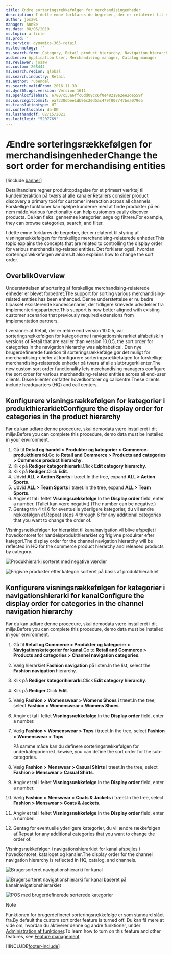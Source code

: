 ```yaml
---
title: Ændre sorteringsrækkefølgen for merchandisingenheder
description: I dette emne forklares de begreber, der er relateret til styring af visningsrækkefølgen for forskellige merchandising-relaterede enheder i Dynamics 365 Commerce.
author: josaw1
manager: AnnBe
ms.date: 08/05/2019
ms.topic: article
ms.prod: ''
ms.service: dynamics-365-retail
ms.technology: ''
ms.search.form: Category, Retail product hierarchy, Navigation hierarchy
audience: Application User, Merchandising manager, Catalog manager
ms.reviewer: josaw
ms.custom: 268444
ms.search.region: global
ms.search.industry: Retail
ms.author: rubendel
ms.search.validFrom: 2016-11-30
ms.dyn365.ops.version: Version 1611
ms.openlocfilehash: 67807c53a6ffc6dd09cc6f0e48218e2ee2de559f
ms.sourcegitcommit: eaf330dbee1db96c20d5ac479f007747bea079eb
ms.translationtype: HT
ms.contentlocale: da-DK
ms.lasthandoff: 02/15/2021
ms.locfileid: "5207769"
---
```

# <a name="change-the-sort-order-for-merchandising-entities"></a><span data-ttu-id="be331-103">Ændre sorteringsrækkefølgen for merchandisingenheder</span><span class="sxs-lookup"><span data-stu-id="be331-103">Change the sort order for merchandising entities</span></span>


[!include [banner](includes/banner.md)]

<span data-ttu-id="be331-104">Detailhandlere regner produktopdagelse for et primært værktøj til kundeinteraktion på tværs af alle kanaler.</span><span class="sxs-lookup"><span data-stu-id="be331-104">Retailers consider product discovery a primary tool for customer interaction across all channels.</span></span> <span data-ttu-id="be331-105">Forskellige funktioner kan hjælpe kunderne med at finde produkter på en nem måde.</span><span class="sxs-lookup"><span data-stu-id="be331-105">Various functionality can help customers easily discover products.</span></span> <span data-ttu-id="be331-106">De kan f.eks. gennemse kategorier, søge og filtrere.</span><span class="sxs-lookup"><span data-stu-id="be331-106">For example, they can browse categories, search, and filter.</span></span>

<span data-ttu-id="be331-107">I dette emne forklares de begreber, der er relateret til styring af visningsrækkefølgen for forskellige merchandising-relaterede enheder.</span><span class="sxs-lookup"><span data-stu-id="be331-107">This topic explains the concepts that are related to controlling the display order for various merchandising-related entities.</span></span> <span data-ttu-id="be331-108">Det forklarer også, hvordan sorteringsrækkefølgen ændres.</span><span class="sxs-lookup"><span data-stu-id="be331-108">It also explains how to change the sort order.</span></span>

## <a name="overview"></a><span data-ttu-id="be331-109">Overblik</span><span class="sxs-lookup"><span data-stu-id="be331-109">Overview</span></span>

<span data-ttu-id="be331-110">Understøttelsen af sortering af forskellige merchandising-relaterede enheder er blevet forbedret.</span><span class="sxs-lookup"><span data-stu-id="be331-110">The support for sorting various merchandising-related entities has been enhanced.</span></span> <span data-ttu-id="be331-111">Denne understøttelse er nu bedre tilpasset eksisterende kundescenarier, der tidligere krævede udvidelser fra implementeringspartnere.</span><span class="sxs-lookup"><span data-stu-id="be331-111">This support is now better aligned with existing customer scenarios that previously required extensions from implementation partners.</span></span>

<span data-ttu-id="be331-112">I versioner af Retail, der er ældre end version 10.0.5, var sorteringsrækkefølgen for kategorierne i navigationshierarkiet alfabetisk.</span><span class="sxs-lookup"><span data-stu-id="be331-112">In versions of Retail that are earlier than version 10.0.5, the sort order for categories in the navigation hierarchy was alphabetical.</span></span> <span data-ttu-id="be331-113">Den nye brugerdefinerede funktion til sorteringsrækkefølge gør det muligt for merchandising-chefer at konfigurere sorteringsrækkefølgen for forskellige merchandising-relaterede enheder på tværs af alle slutbrugerklienter.</span><span class="sxs-lookup"><span data-stu-id="be331-113">The new custom sort order functionality lets merchandising managers configure the sort order for various merchandising-related entities across all end-user clients.</span></span> <span data-ttu-id="be331-114">Disse klienter omfatter hovedkontorer og callcentre.</span><span class="sxs-lookup"><span data-stu-id="be331-114">These clients include headquarters (HQ) and call centers.</span></span>

## <a name="configure-the-display-order-for-categories-in-the-product-hierarchy"></a><span data-ttu-id="be331-115">Konfigurere visningsrækkefølgen for kategorier i produkthierarkiet</span><span class="sxs-lookup"><span data-stu-id="be331-115">Configure the display order for categories in the product hierarchy</span></span>

<span data-ttu-id="be331-116">Før du kan udføre denne procedure, skal demodata være installeret i dit miljø.</span><span class="sxs-lookup"><span data-stu-id="be331-116">Before you can complete this procedure, demo data must be installed in your environment.</span></span>

1. <span data-ttu-id="be331-117">Gå til **Detail og handel \> Produkter og kategorier \> Commerce-produkthierarki**.</span><span class="sxs-lookup"><span data-stu-id="be331-117">Go to **Retail and Commerce \> Products and categories \> Commerce product hierarchy**.</span></span>
2. <span data-ttu-id="be331-118">Klik på **Rediger kategorihierarki**.</span><span class="sxs-lookup"><span data-stu-id="be331-118">Click **Edit category hierarchy**.</span></span>
3. <span data-ttu-id="be331-119">Klik på **Rediger**.</span><span class="sxs-lookup"><span data-stu-id="be331-119">Click **Edit**.</span></span>
4. <span data-ttu-id="be331-120">Udvid **ALL \> Action Sports** i træet.</span><span class="sxs-lookup"><span data-stu-id="be331-120">In the tree, expand **ALL \> Action Sports**.</span></span>
5. <span data-ttu-id="be331-121">Udvid **ALL \> Team Sports** i træet.</span><span class="sxs-lookup"><span data-stu-id="be331-121">In the tree, expand **ALL \> Team Sports**.</span></span>
6. <span data-ttu-id="be331-122">Angiv et tal i feltet **Visningsrækkefølge**.</span><span class="sxs-lookup"><span data-stu-id="be331-122">In the **Display order** field, enter a number.</span></span> <span data-ttu-id="be331-123">(Tallet kan være negativt).</span><span class="sxs-lookup"><span data-stu-id="be331-123">(The number can be negative.)</span></span>
7. <span data-ttu-id="be331-124">Gentag trin 4 til 6 for eventuelle yderligere kategorier, du vil ændre rækkefølgen af.</span><span class="sxs-lookup"><span data-stu-id="be331-124">Repeat steps 4 through 6 for any additional categories that you want to change the order of.</span></span>

<span data-ttu-id="be331-125">Visningsrækkefølgen for hierarkiet til kanalnavigation vil blive afspejlet i hovedkontoret for handelsprodukthierarkiet og frigivne produkter efter kategori.</span><span class="sxs-lookup"><span data-stu-id="be331-125">The display order for the channel navigation hierarchy will be reflected in HQ for the commerce product hierarchy and released products by category.</span></span>

![Produkhierarki sorteret med negative værdier](./media/RetailProductHierarchyCustomSortedWithNegativeValues.png)

![Frigivne produkter efter kategori sorteret på basis af produkthierarkiet](./media/ReleasedProductsByCategoryCustomSortedBasedOnRetailProductHierarchy.png)

## <a name="configure-the-display-order-for-categories-in-the-channel-navigation-hierarchy"></a><span data-ttu-id="be331-128">Konfigurere visningsrækkefølgen for kategorier i navigationshierarki for kanal</span><span class="sxs-lookup"><span data-stu-id="be331-128">Configure the display order for categories in the channel navigation hierarchy</span></span>

<span data-ttu-id="be331-129">Før du kan udføre denne procedure, skal demodata være installeret i dit miljø.</span><span class="sxs-lookup"><span data-stu-id="be331-129">Before you can complete this procedure, demo data must be installed in your environment.</span></span>

1. <span data-ttu-id="be331-130">Gå til **Retail og Commerce \> Produkter og kategorier \> Navigationskategorier for kanal**.</span><span class="sxs-lookup"><span data-stu-id="be331-130">Go to **Retail and Commerce \> Products and categories \> Channel navigation categories**.</span></span>
2. <span data-ttu-id="be331-131">Vælg hierarkiet **Fashion navigation** på listen.</span><span class="sxs-lookup"><span data-stu-id="be331-131">In the list, select the **Fashion navigation** hierarchy.</span></span>
3. <span data-ttu-id="be331-132">Klik på **Rediger kategorihierarki**.</span><span class="sxs-lookup"><span data-stu-id="be331-132">Click **Edit category hierarchy**.</span></span>
4. <span data-ttu-id="be331-133">Klik på **Rediger**.</span><span class="sxs-lookup"><span data-stu-id="be331-133">Click **Edit**.</span></span>
5. <span data-ttu-id="be331-134">Vælg **Fashion \> Womenswear \> Womens Shoes** i træet.</span><span class="sxs-lookup"><span data-stu-id="be331-134">In the tree, select **Fashion \> Womenswear \> Womens Shoes**.</span></span>
6. <span data-ttu-id="be331-135">Angiv et tal i feltet **Visningsrækkefølge**.</span><span class="sxs-lookup"><span data-stu-id="be331-135">In the **Display order** field, enter a number.</span></span>
7. <span data-ttu-id="be331-136">Vælg **Fashion \> Womenswear \> Tops** i træet.</span><span class="sxs-lookup"><span data-stu-id="be331-136">In the tree, select **Fashion \> Womenswear \> Tops**.</span></span>

    <span data-ttu-id="be331-137">På samme måde kan du definere sorteringsrækkefølgen for underkategorierne.</span><span class="sxs-lookup"><span data-stu-id="be331-137">Likewise, you can define the sort order for the sub-categories.</span></span>

8. <span data-ttu-id="be331-138">Vælg **Fashion \> Menswear \> Casual Shirts** i træet.</span><span class="sxs-lookup"><span data-stu-id="be331-138">In the tree, select **Fashion \> Menswear \> Casual Shirts**.</span></span>
9. <span data-ttu-id="be331-139">Angiv et tal i feltet **Visningsrækkefølge**.</span><span class="sxs-lookup"><span data-stu-id="be331-139">In the **Display order** field, enter a number.</span></span>
10. <span data-ttu-id="be331-140">Vælg **Fashion \> Menswear \> Coats & Jackets** i træet.</span><span class="sxs-lookup"><span data-stu-id="be331-140">In the tree, select **Fashion \> Menswear \> Coats & Jackets**.</span></span>
11. <span data-ttu-id="be331-141">Angiv et tal i feltet **Visningsrækkefølge**.</span><span class="sxs-lookup"><span data-stu-id="be331-141">In the **Display order** field, enter a number.</span></span>
12. <span data-ttu-id="be331-142">Gentag for eventuelle yderligere kategorier, du vil ændre rækkefølgen af.</span><span class="sxs-lookup"><span data-stu-id="be331-142">Repeat for any additional categories that you want to change the order of.</span></span>

<span data-ttu-id="be331-143">Visningsrækkefølgen i navigationshierarkiet for kanal afspejles i hovedkontoret, kataloget og kanaler.</span><span class="sxs-lookup"><span data-stu-id="be331-143">The display order for the channel navigation hierarchy is reflected in HQ, catalog, and channels.</span></span>

![Brugersorteret navigationshierarki for kanal](./media/ChannelNavCustomSorted.png)

![Brugersorteret navigationshierarki for kanal baseret på kanalnavigationshierarkiet](./media/CatalogNavHierarchyCustomSortedBasedOnChannelNav.png)

![POS med brugerdefinerede sorterede kategorier](./media/POSChannelCategoriesCustomSorted.png)

> [!NOTE]
> <span data-ttu-id="be331-147">Funktionen for brugerdefineret sorteringsrækkefølge er som standard slået fra.</span><span class="sxs-lookup"><span data-stu-id="be331-147">By default the custom sort order feature is turned off.</span></span> <span data-ttu-id="be331-148">Du kan få mere at vide om, hvordan du aktiverer denne og andre funktioner, under [Administration af funktioner](https://docs.microsoft.com/dynamics365/unified-operations/fin-and-ops/get-started/feature-management/feature-management-overview).</span><span class="sxs-lookup"><span data-stu-id="be331-148">To learn how to turn on this feature and other features, see [Feature management](https://docs.microsoft.com/dynamics365/unified-operations/fin-and-ops/get-started/feature-management/feature-management-overview).</span></span>


[!INCLUDE[footer-include](../includes/footer-banner.md)]
